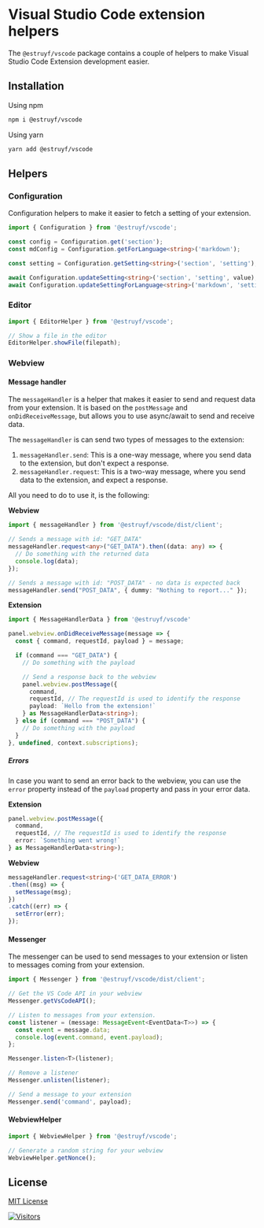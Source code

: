 # Visual Studio Code extension helpers

The `@estruyf/vscode` package contains a couple of helpers to make Visual Studio Code Extension development easier.

## Installation

Using npm

```bash
npm i @estruyf/vscode
```

Using yarn

```bash
yarn add @estruyf/vscode
```

## Helpers

### Configuration

Configuration helpers to make it easier to fetch a setting of your extension.

```typescript
import { Configuration } from '@estruyf/vscode';

const config = Configuration.get('section');
const mdConfig = Configuration.getForLanguage<string>('markdown');

const setting = Configuration.getSetting<string>('section', 'setting');

await Configuration.updateSetting<string>('section', 'setting', value);
await Configuration.updateSettingForLanguage<string>('markdown', 'setting', value);
```

### Editor

```typescript
import { EditorHelper } from '@estruyf/vscode';

// Show a file in the editor
EditorHelper.showFile(filepath);
```

### Webview

#### Message handler

The `messageHandler` is a helper that makes it easier to send and request data from your extension. It is based on the `postMessage` and `onDidReceiveMessage`, but allows you to use async/await to send and receive data.

The `messageHandler` is can send two types of messages to the extension:

1. `messageHandler.send`: This is a one-way message, where you send data to the extension, but don't expect a response.
2. `messageHandler.request`: This is a two-way message, where you send data to the extension, and expect a response.

All you need to do to use it, is the following:

**Webview**

```typescript
import { messageHandler } from '@estruyf/vscode/dist/client';

// Sends a message with id: "GET_DATA"
messageHandler.request<any>("GET_DATA").then((data: any) => {
  // Do something with the returned data
  console.log(data);
});

// Sends a message with id: "POST_DATA" - no data is expected back
messageHandler.send("POST_DATA", { dummy: "Nothing to report..." });
```

**Extension**

```typescript
import { MessageHandlerData } from '@estruyf/vscode'

panel.webview.onDidReceiveMessage(message => {
  const { command, requestId, payload } = message;

  if (command === "GET_DATA") {
    // Do something with the payload

    // Send a response back to the webview
    panel.webview.postMessage({
      command,
      requestId, // The requestId is used to identify the response
      payload: `Hello from the extension!`
    } as MessageHandlerData<string>);
  } else if (command === "POST_DATA") {
    // Do something with the payload
  }
}, undefined, context.subscriptions);
```

##### Errors

In case you want to send an error back to the webview, you can use the `error` property instead of the `payload` property and pass in your error data.

**Extension**

```typescript
panel.webview.postMessage({
  command,
  requestId, // The requestId is used to identify the response
  error: `Something went wrong!`
} as MessageHandlerData<string>);
```

**Webview**

```typescript
messageHandler.request<string>('GET_DATA_ERROR')
.then((msg) => {
  setMessage(msg);
})
.catch((err) => {
  setError(err);
});
```

#### Messenger

The messenger can be used to send messages to your extension or listen to messages coming from your extension.

```typescript
import { Messenger } from '@estruyf/vscode/dist/client';

// Get the VS Code API in your webview
Messenger.getVsCodeAPI();

// Listen to messages from your extension.
const listener = (message: MessageEvent<EventData<T>>) => {
  const event = message.data;
  console.log(event.command, event.payload);
};

Messenger.listen<T>(listener);

// Remove a listener
Messenger.unlisten(listener);

// Send a message to your extension
Messenger.send('command', payload);
```

#### WebviewHelper

```typescript
import { WebviewHelper } from '@estruyf/vscode';

// Generate a random string for your webview
WebviewHelper.getNonce();
```

## License

[MIT License](./LICENSE)

[![Visitors](https://api.visitorbadge.io/api/visitors?path=https%3A%2F%2Fgithub.com%2Festruyf%2Fvscode-helpers&countColor=%23263759)](https://visitorbadge.io/status?path=https%3A%2F%2Fgithub.com%2Festruyf%2Fvscode-helpers)